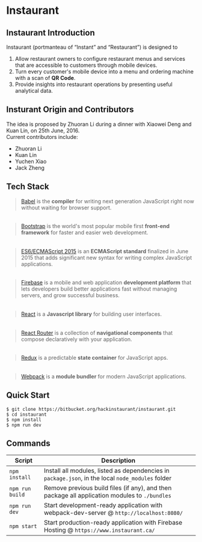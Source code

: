 # Instaurant

## Instaurant Introduction
Instaurant (portmanteau of “Instant” and “Restaurant”) is designed to

1. Allow restaurant owners to configure restaurant menus and services that are accessible to customers through mobile devices.
2. Turn every customer's mobile device into a menu and ordering machine with a scan of **QR Code**.
3. Provide insights into restaurant operations by presenting useful analytical data.
## Insturant Origin and Contributors
The idea is proposed by Zhuoran Li during a dinner with Xiaowei Deng and Kuan Lin, on 25th June, 2016.  
Current contributors include:

* Zhuoran Li
* Kuan Lin
* Yuchen Xiao
* Jack Zheng

## Tech Stack
> [Babel](https://babeljs.io/) is the **compiler** for writing next generation JavaScript right now without waiting for browser support.
######
> [Bootstrap](http://getbootstrap.com/) is the world's most popular mobile first **front-end framework** for faster and easier web development.
######
> [ES6/ECMAScript 2015](https://en.wikipedia.org/wiki/ECMAScript#6th_Edition_-_ECMAScript_2015) is an **ECMAScript standard** finalized in June 2015 that adds significant new syntax for writing complex JavaScript applications.
######
> [Firebase](https://www.firebase.com) is a mobile and web application **development platform** that lets developers build better applications fast without managing servers, and grow successful business.
######
> [React](https://www.firebase.com) is a **Javascript library** for building user interfaces.
######
> [React Router](https://reacttraining.com/react-router/) is a collection of **navigational components** that compose declaratively with your application.
######
> [Redux](http://redux.js.org/) is a predictable **state container** for JavaScript apps.
######
> [Webpack](https://webpack.js.org/) is a **module bundler** for modern JavaScript applications.

## Quick Start
```shell
$ git clone https://bitbucket.org/hackinstaurant/instaurant.git
$ cd instaurant
$ npm install
$ npm run dev
```

## Commands
|Script|Description|
|---|---|
|`npm install`| Install all modules, listed as dependencies in `package.json`, in the local `node_modules` folder|
|`npm run build`| Remove previous build files (if any), and then package all application modules to `./bundles`|
|`npm run dev`| Start development-ready application with webpack-dev-server @ `http://localhost:8080/`|
|`npm start`| Start production-ready application with Firebase Hosting @ `https://www.instaurant.ca/`|
